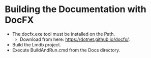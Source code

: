 # Building the Documentation with DocFX
* The docfx.exe tool must be installed on the Path.
  * Download from here: https://dotnet.github.io/docfx/.
* Build the Lmdb project.
* Execute BuildAndRun.cmd from the Docs directory.
